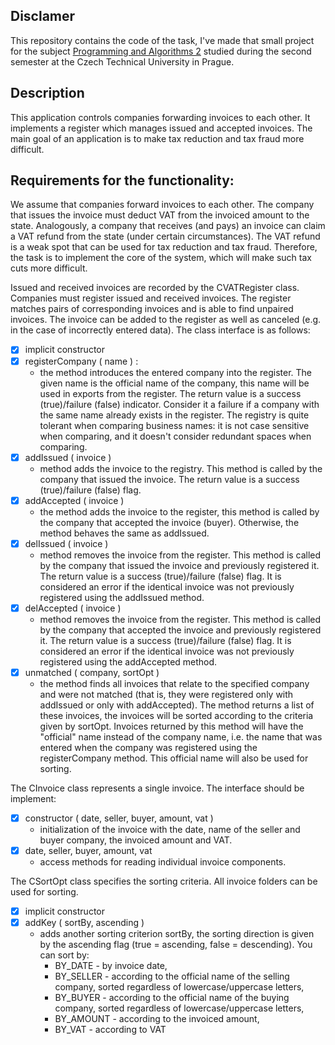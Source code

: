 ## Disclamer
This repository contains the code of the task, I've made that small project for the subject [Programming and Algorithms 2](https://courses.fit.cvut.cz/BI-PA2/) studied during the second semester at the Czech Technical University in Prague.

## Description
This application controls companies forwarding invoices to each other. It implements a register which manages issued and accepted invoices. The main goal of an application is to make tax reduction and tax fraud more difficult.

## Requirements for the functionality:
We assume that companies forward invoices to each other. The company that issues the invoice must deduct VAT from the invoiced amount to the state. Analogously, a company that receives (and pays) an invoice can claim a VAT refund from the state (under certain circumstances). The VAT refund is a weak spot that can be used for tax reduction and tax fraud. Therefore, the task is to implement the core of the system, which will make such tax cuts more difficult.

Issued and received invoices are recorded by the CVATRegister class. Companies must register issued and received invoices. The register matches pairs of corresponding invoices and is able to find unpaired invoices. The invoice can be added to the register as well as canceled (e.g. in the case of incorrectly entered data). The class interface is as follows:

- [X] implicit constructor
- [X] registerCompany ( name ) :
    - the method introduces the entered company into the register. The given name is the official name of the company, this name will be used in exports from the register. The return value is a success (true)/failure (false) indicator. Consider it a failure if a company with the same name already exists in the register. The registry is quite tolerant when comparing business names: it is not case sensitive when comparing, and it doesn't consider redundant spaces when comparing.
- [X] addIssued ( invoice )
    - method adds the invoice to the registry. This method is called by the company that issued the invoice. The return value is a success (true)/failure (false) flag. 
- [X] addAccepted ( invoice )
    - the method adds the invoice to the register, this method is called by the company that accepted the invoice (buyer). Otherwise, the method behaves the same as addIssued.
- [X] delIssued ( invoice )
    - method removes the invoice from the register. This method is called by the company that issued the invoice and previously registered it. The return value is a success (true)/failure (false) flag. It is considered an error if the identical invoice was not previously registered using the addIssued method.
- [X] delAccepted ( invoice )
    - method removes the invoice from the register. This method is called by the company that accepted the invoice and previously registered it. The return value is a success (true)/failure (false) flag. It is considered an error if the identical invoice was not previously registered using the addAccepted method.
- [X] unmatched ( company, sortOpt )
    - the method finds all invoices that relate to the specified company and were not matched (that is, they were registered only with addIssued or only with addAccepted). The method returns a list of these invoices, the invoices will be sorted according to the criteria given by sortOpt. Invoices returned by this method will have the "official" name instead of the company name, i.e. the name that was entered when the company was registered using the registerCompany method. This official name will also be used for sorting.

The CInvoice class represents a single invoice. The interface should be implement:

- [X] constructor ( date, seller, buyer, amount, vat )
    - initialization of the invoice with the date, name of the seller and buyer company, the invoiced amount and VAT.
- [X] date, seller, buyer, amount, vat
    - access methods for reading individual invoice components.

The CSortOpt class specifies the sorting criteria. All invoice folders can be used for sorting. 

- [X] implicit constructor
- [X] addKey ( sortBy, ascending )
    - adds another sorting criterion sortBy, the sorting direction is given by the ascending flag (true = ascending, false = descending). You can sort by:
        - BY_DATE - by invoice date,
        - BY_SELLER - according to the official name of the selling company, sorted regardless of lowercase/uppercase letters,
        - BY_BUYER - according to the official name of the buying company, sorted regardless of lowercase/uppercase letters,
        - BY_AMOUNT - according to the invoiced amount,
        - BY_VAT - according to VAT
